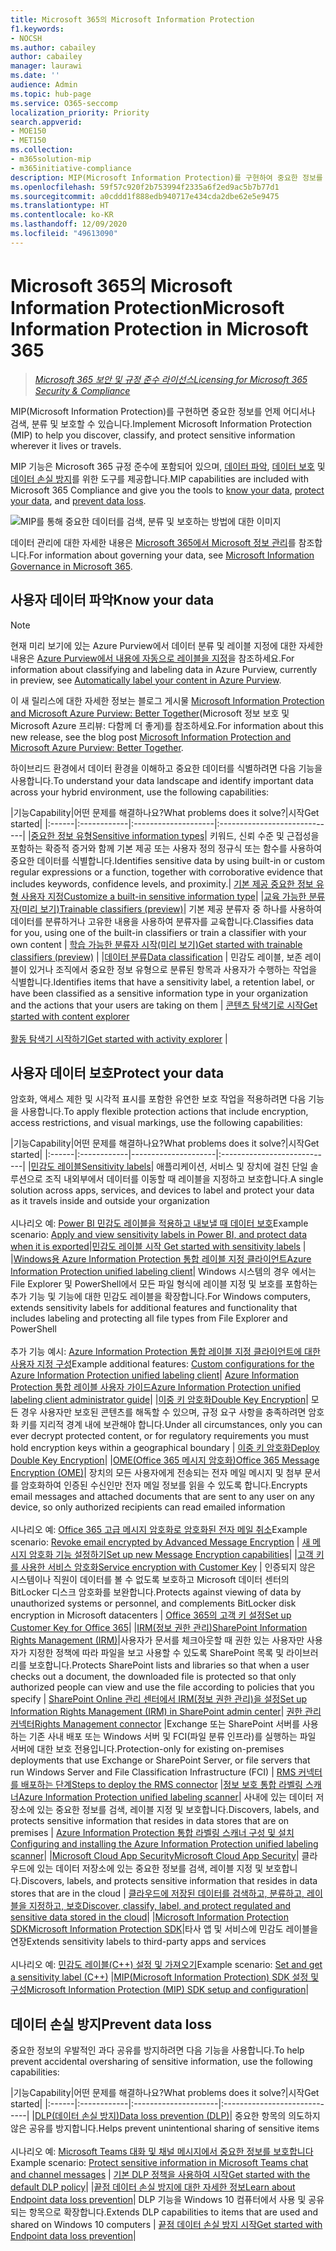 ```yaml
---
title: Microsoft 365의 Microsoft Information Protection
f1.keywords:
- NOCSH
ms.author: cabailey
author: cabailey
manager: laurawi
ms.date: ''
audience: Admin
ms.topic: hub-page
ms.service: O365-seccomp
localization_priority: Priority
search.appverid:
- MOE150
- MET150
ms.collection:
- m365solution-mip
- m365initiative-compliance
description: MIP(Microsoft Information Protection)를 구현하여 중요한 정보를 어디에서나 보호할 수 있습니다.
ms.openlocfilehash: 59f57c920f2b753994f2335a6f2ed9ac5b7b77d1
ms.sourcegitcommit: a0cddd1f888edb940717e434cda2dbe62e5e9475
ms.translationtype: HT
ms.contentlocale: ko-KR
ms.lasthandoff: 12/09/2020
ms.locfileid: "49613090"
---
```

# <a name="microsoft-information-protection-in-microsoft-365"></a><span data-ttu-id="dd916-103">Microsoft 365의 Microsoft Information Protection</span><span class="sxs-lookup"><span data-stu-id="dd916-103">Microsoft Information Protection in Microsoft 365</span></span>

><span data-ttu-id="dd916-104">*[Microsoft 365 보안 및 규정 준수 라이선스](https://docs.microsoft.com/office365/servicedescriptions/microsoft-365-service-descriptions/microsoft-365-tenantlevel-services-licensing-guidance/microsoft-365-security-compliance-licensing-guidance)*</span><span class="sxs-lookup"><span data-stu-id="dd916-104">*[Licensing for Microsoft 365 Security & Compliance](https://docs.microsoft.com/office365/servicedescriptions/microsoft-365-service-descriptions/microsoft-365-tenantlevel-services-licensing-guidance/microsoft-365-security-compliance-licensing-guidance)*</span></span>

<span data-ttu-id="dd916-105">MIP(Microsoft Information Protection)를 구현하면 중요한 정보를 언제 어디서나 검색, 분류 및 보호할 수 있습니다.</span><span class="sxs-lookup"><span data-stu-id="dd916-105">Implement Microsoft Information Protection (MIP) to help you discover, classify, and protect sensitive information wherever it lives or travels.</span></span>

<span data-ttu-id="dd916-106">MIP 기능은 Microsoft 365 규정 준수에 포함되어 있으며, [데이터 파악](#know-your-data), [데이터 보호](#protect-your-data) 및 [데이터 손실 방지](#prevent-data-loss)를 위한 도구를 제공합니다.</span><span class="sxs-lookup"><span data-stu-id="dd916-106">MIP capabilities are included with Microsoft 365 Compliance and give you the tools to [know your data](#know-your-data), [protect your data](#protect-your-data), and [prevent data loss](#prevent-data-loss).</span></span>

![MIP를 통해 중요한 데이터를 검색, 분류 및 보호하는 방법에 대한 이미지](../media/powered-by-intelligent-platform.png)

<span data-ttu-id="dd916-108">데이터 관리에 대한 자세한 내용은 [Microsoft 365에서 Microsoft 정보 관리](manage-Information-governance.md)를 참조합니다.</span><span class="sxs-lookup"><span data-stu-id="dd916-108">For information about governing your data, see [Microsoft Information Governance in Microsoft 365](manage-Information-governance.md).</span></span>

## <a name="know-your-data"></a><span data-ttu-id="dd916-109">사용자 데이터 파악</span><span class="sxs-lookup"><span data-stu-id="dd916-109">Know your data</span></span>

> [!NOTE]
> <span data-ttu-id="dd916-110">현재 미리 보기에 있는 Azure Purview에서 데이터 분류 및 레이블 지정에 대한 자세한 내용은 [Azure Purview에서 내용에 자동으로 레이블을 지정](https://docs.microsoft.com/azure/purview/create-sensitivity-label)을 참조하세요.</span><span class="sxs-lookup"><span data-stu-id="dd916-110">For information about classifying and labeling data in Azure Purview, currently in preview, see [Automatically label your content in Azure Purview](https://docs.microsoft.com/azure/purview/create-sensitivity-label).</span></span>
> 
> <span data-ttu-id="dd916-111">이 새 릴리스에 대한 자세한 정보는 블로그 게시물 [Microsoft Information Protection and Microsoft Azure Purview: Better Together](https://techcommunity.microsoft.com/t5/microsoft-security-and/microsoft-information-protection-and-microsoft-azure-purview/ba-p/1957481)(Microsoft 정보 보호 및 Microsoft Azure 프리뷰: 다함께 더 좋게)를 참조하세요.</span><span class="sxs-lookup"><span data-stu-id="dd916-111">For information about this new release, see the blog post [Microsoft Information Protection and Microsoft Azure Purview: Better Together](https://techcommunity.microsoft.com/t5/microsoft-security-and/microsoft-information-protection-and-microsoft-azure-purview/ba-p/1957481).</span></span>



<span data-ttu-id="dd916-112">하이브리드 환경에서 데이터 환경을 이해하고 중요한 데이터를 식별하려면 다음 기능을 사용합니다.</span><span class="sxs-lookup"><span data-stu-id="dd916-112">To understand your data landscape and identify important data across your hybrid environment, use the following capabilities:</span></span>
 
|<span data-ttu-id="dd916-113">기능</span><span class="sxs-lookup"><span data-stu-id="dd916-113">Capability</span></span>|<span data-ttu-id="dd916-114">어떤 문제를 해결하나요?</span><span class="sxs-lookup"><span data-stu-id="dd916-114">What problems does it solve?</span></span>|<span data-ttu-id="dd916-115">시작</span><span class="sxs-lookup"><span data-stu-id="dd916-115">Get started</span></span>|
|:------|:------------|:--------------------|:-----------------------------|
|[<span data-ttu-id="dd916-116">중요한 정보 유형</span><span class="sxs-lookup"><span data-stu-id="dd916-116">Sensitive information types</span></span>](sensitive-information-type-entity-definitions.md)| <span data-ttu-id="dd916-117">키워드, 신뢰 수준 및 근접성을 포함하는 확증적 증거와 함께 기본 제공 또는 사용자 정의 정규식 또는 함수를 사용하여 중요한 데이터를 식별합니다.</span><span class="sxs-lookup"><span data-stu-id="dd916-117">Identifies sensitive data by using built-in or custom regular expressions or a function, together with corroborative evidence that includes keywords, confidence levels, and proximity.</span></span>| [<span data-ttu-id="dd916-118">기본 제공 중요한 정보 유형 사용자 지정</span><span class="sxs-lookup"><span data-stu-id="dd916-118">Customize a built-in sensitive information type</span></span>](customize-a-built-in-sensitive-information-type.md)|
|[<span data-ttu-id="dd916-119">교육 가능한 분류자(미리 보기)</span><span class="sxs-lookup"><span data-stu-id="dd916-119">Trainable classifiers (preview)</span></span>](classifier-learn-about.md)| <span data-ttu-id="dd916-120">기본 제공 분류자 중 하나를 사용하여 데이터를 분류하거나 고유한 내용을 사용하여 분류자를 교육합니다.</span><span class="sxs-lookup"><span data-stu-id="dd916-120">Classifies data for you, using one of the built-in classifiers or train a classifier with your own content</span></span> | [<span data-ttu-id="dd916-121">학습 가능한 분류자 시작(미리 보기)</span><span class="sxs-lookup"><span data-stu-id="dd916-121">Get started with trainable classifiers (preview)</span></span>](classifier-get-started-with.md) |
|[<span data-ttu-id="dd916-122">데이터 분류</span><span class="sxs-lookup"><span data-stu-id="dd916-122">Data classification</span></span>](data-classification-overview.md) | <span data-ttu-id="dd916-123">민감도 레이블, 보존 레이블이 있거나 조직에서 중요한 정보 유형으로 분류된 항목과 사용자가 수행하는 작업을 식별합니다.</span><span class="sxs-lookup"><span data-stu-id="dd916-123">Identifies items that have a sensitivity label, a retention label, or have been classified as a sensitive information type in your organization and the actions that your users are taking on them</span></span>  | [<span data-ttu-id="dd916-124">콘텐츠 탐색기로 시작</span><span class="sxs-lookup"><span data-stu-id="dd916-124">Get started with content explorer</span></span>](data-classification-content-explorer.md)<br /><br /> [<span data-ttu-id="dd916-125">활동 탐색기 시작하기</span><span class="sxs-lookup"><span data-stu-id="dd916-125">Get started with activity explorer</span></span>](data-classification-activity-explorer.md) |

## <a name="protect-your-data"></a><span data-ttu-id="dd916-126">사용자 데이터 보호</span><span class="sxs-lookup"><span data-stu-id="dd916-126">Protect your data</span></span>

<span data-ttu-id="dd916-127">암호화, 액세스 제한 및 시각적 표시를 포함한 유연한 보호 작업을 적용하려면 다음 기능을 사용합니다.</span><span class="sxs-lookup"><span data-stu-id="dd916-127">To apply flexible protection actions that include encryption, access restrictions, and visual markings, use the following capabilities:</span></span>

|<span data-ttu-id="dd916-128">기능</span><span class="sxs-lookup"><span data-stu-id="dd916-128">Capability</span></span>|<span data-ttu-id="dd916-129">어떤 문제를 해결하나요?</span><span class="sxs-lookup"><span data-stu-id="dd916-129">What problems does it solve?</span></span>|<span data-ttu-id="dd916-130">시작</span><span class="sxs-lookup"><span data-stu-id="dd916-130">Get started</span></span>|
|:------|:------------|---------------------|:----------------------------|
|[<span data-ttu-id="dd916-131">민감도 레이블</span><span class="sxs-lookup"><span data-stu-id="dd916-131">Sensitivity labels</span></span>](sensitivity-labels.md)| <span data-ttu-id="dd916-132">애플리케이션, 서비스 및 장치에 걸친 단일 솔루션으로 조직 내외부에서 데이터를 이동할 때 레이블을 지정하고 보호합니다.</span><span class="sxs-lookup"><span data-stu-id="dd916-132">A single solution across apps, services, and devices to label and protect your data as it travels inside and outside your organization</span></span> <br /><br /><span data-ttu-id="dd916-133">시나리오 예: [Power BI 민감도 레이블을 적용하고 내보낼 때 데이터 보호](https://docs.microsoft.com/power-bi/admin/service-security-apply-data-sensitivity-labels)</span><span class="sxs-lookup"><span data-stu-id="dd916-133">Example scenario: [Apply and view sensitivity labels in Power BI, and protect data when it is exported](https://docs.microsoft.com/power-bi/admin/service-security-apply-data-sensitivity-labels)</span></span>|[<span data-ttu-id="dd916-134">민감도 레이블 시작</span><span class="sxs-lookup"><span data-stu-id="dd916-134"> Get started with sensitivity labels</span></span>](get-started-with-sensitivity-labels.md) |
|[<span data-ttu-id="dd916-135">Windows용 Azure Information Protection 통합 레이블 지정 클라이언트</span><span class="sxs-lookup"><span data-stu-id="dd916-135">Azure Information Protection unified labeling client</span></span>](https://docs.microsoft.com/azure/information-protection/rms-client/aip-clientv2)| <span data-ttu-id="dd916-136">Windows 시스템의 경우 에서는 File Explorer 및 PowerShell에서 모든 파일 형식에 레이블 지정 및 보호를 포함하는 추가 기능 및 기능에 대한 민감도 레이블을 확장합니다.</span><span class="sxs-lookup"><span data-stu-id="dd916-136">For Windows computers, extends sensitivity labels for additional features and functionality that includes labeling and protecting all file types from File Explorer and PowerShell</span></span><br /><br /> <span data-ttu-id="dd916-137">추가 기능 예시: [Azure Information Protection 통합 레이블 지정 클라이언트에 대한 사용자 지정 구성](https://docs.microsoft.com/azure/information-protection/rms-client/clientv2-admin-guide-customizations)</span><span class="sxs-lookup"><span data-stu-id="dd916-137">Example additional features: [Custom configurations for the Azure Information Protection unified labeling client](https://docs.microsoft.com/azure/information-protection/rms-client/clientv2-admin-guide-customizations)</span></span>| [<span data-ttu-id="dd916-138">Azure Information Protection 통합 레이블 사용자 가이드</span><span class="sxs-lookup"><span data-stu-id="dd916-138">Azure Information Protection unified labeling client administrator guide</span></span>](https://docs.microsoft.com/azure/information-protection/rms-client/clientv2-admin-guide)|
|[<span data-ttu-id="dd916-139">이중 키 암호화</span><span class="sxs-lookup"><span data-stu-id="dd916-139">Double Key Encryption</span></span>](double-key-encryption.md)| <span data-ttu-id="dd916-140">모든 경우 사용자만 보호된 콘텐츠를 해독할 수 있으며, 규정 요구 사항을 충족하려면 암호화 키를 지리적 경계 내에 보관해야 합니다.</span><span class="sxs-lookup"><span data-stu-id="dd916-140">Under all circumstances, only you can ever decrypt protected content, or for regulatory requirements you must hold encryption keys within a geographical boundary</span></span> | [<span data-ttu-id="dd916-141">이중 키 암호화</span><span class="sxs-lookup"><span data-stu-id="dd916-141">Deploy Double Key Encryption</span></span>](double-key-encryption.md#deploy-dke)|
|[<span data-ttu-id="dd916-142">OME(Office 365 메시지 암호화)</span><span class="sxs-lookup"><span data-stu-id="dd916-142">Office 365 Message Encryption (OME)</span></span>](ome.md)| <span data-ttu-id="dd916-143">장치의 모든 사용자에게 전송되는 전자 메일 메시지 및 첨부 문서를 암호화하여 인증된 수신인만 전자 메일 정보를 읽을 수 있도록 합니다.</span><span class="sxs-lookup"><span data-stu-id="dd916-143">Encrypts email messages and attached documents that are sent to any user on any device, so only authorized recipients can read emailed information</span></span>  <br /><br /><span data-ttu-id="dd916-144">시나리오 예: [Office 365 고급 메시지 암호화로 암호화된 전자 메일 취소](revoke-ome-encrypted-mail.md)</span><span class="sxs-lookup"><span data-stu-id="dd916-144">Example scenario: [Revoke email encrypted by Advanced Message Encryption](revoke-ome-encrypted-mail.md)</span></span> | [<span data-ttu-id="dd916-145">새 메시지 암호화 기능 설정하기</span><span class="sxs-lookup"><span data-stu-id="dd916-145">Set up new Message Encryption capabilities</span></span>](set-up-new-message-encryption-capabilities.md)|
|[<span data-ttu-id="dd916-146">고객 키를 사용한 서비스 암호화</span><span class="sxs-lookup"><span data-stu-id="dd916-146">Service encryption with Customer Key</span></span>](customer-key-overview.md) | <span data-ttu-id="dd916-147">인증되지 않은 시스템이나 직원이 데이터를 볼 수 없도록 보호하고 Microsoft 데이터 센터의 BitLocker 디스크 암호화를 보완합니다.</span><span class="sxs-lookup"><span data-stu-id="dd916-147">Protects against viewing of data by unauthorized systems or personnel, and complements BitLocker disk encryption in Microsoft datacenters</span></span> | [<span data-ttu-id="dd916-148">Office 365의 고객 키 설정</span><span class="sxs-lookup"><span data-stu-id="dd916-148">Set up Customer Key for Office 365</span></span>](customer-key-set-up.md)|
|[<span data-ttu-id="dd916-149">IRM(정보 권한 관리)</span><span class="sxs-lookup"><span data-stu-id="dd916-149">SharePoint Information Rights Management (IRM)</span></span>](set-up-irm-in-sp-admin-center.md#irm-enable-sharepoint-document-libraries-and-lists)|<span data-ttu-id="dd916-150">사용자가 문서를 체크아웃할 때 권한 있는 사용자만 사용자가 지정한 정책에 따라 파일을 보고 사용할 수 있도록 SharePoint 목록 및 라이브러리를 보호합니다.</span><span class="sxs-lookup"><span data-stu-id="dd916-150">Protects SharePoint lists and libraries so that when a user checks out a document, the downloaded file is protected so that only authorized people can view and use the file according to policies that you specify</span></span> | [<span data-ttu-id="dd916-151">SharePoint Online 관리 센터에서 IRM(정보 권한 관리)을 설정</span><span class="sxs-lookup"><span data-stu-id="dd916-151">Set up Information Rights Management (IRM) in SharePoint admin center</span></span>](set-up-irm-in-sp-admin-center.md)|
[<span data-ttu-id="dd916-152">권한 관리 커넥터</span><span class="sxs-lookup"><span data-stu-id="dd916-152">Rights Management connector</span></span>](https://docs.microsoft.com/azure/information-protection/deploy-rms-connector) |<span data-ttu-id="dd916-153">Exchange 또는 SharePoint 서버를 사용하는 기존 사내 배포 또는 Windows 서버 및 FCI(파일 분류 인프라)를 실행하는 파일 서버에 대한 보호 전용입니다.</span><span class="sxs-lookup"><span data-stu-id="dd916-153">Protection-only for existing on-premises deployments that use Exchange or SharePoint Server, or file servers that run Windows Server and File Classification Infrastructure (FCI)</span></span> | [<span data-ttu-id="dd916-154">RMS 커넥터를 배포하는 단계</span><span class="sxs-lookup"><span data-stu-id="dd916-154">Steps to deploy the RMS connector</span></span>](https://docs.microsoft.com/azure/information-protection/deploy-rms-connector#steps-to-deploy-the-rms-connector)
|[<span data-ttu-id="dd916-155">정보 보호 통합 라벨링 스캐너</span><span class="sxs-lookup"><span data-stu-id="dd916-155">Azure Information Protection unified labeling scanner</span></span>](https://docs.microsoft.com/azure/information-protection/deploy-aip-scanner)| <span data-ttu-id="dd916-156">사내에 있는 데이터 저장소에 있는 중요한 정보를 검색, 레이블 지정 및 보호합니다.</span><span class="sxs-lookup"><span data-stu-id="dd916-156">Discovers, labels, and protects sensitive information that resides in data stores that are on premises</span></span> | [<span data-ttu-id="dd916-157">Azure Information Protection 통합 라벨링 스캐너 구성 및 설치</span><span class="sxs-lookup"><span data-stu-id="dd916-157">Configuring and installing the Azure Information Protection unified labeling scanner</span></span>](https://docs.microsoft.com/azure/information-protection/deploy-aip-scanner-configure-install)|
|[<span data-ttu-id="dd916-158">Microsoft Cloud App Security</span><span class="sxs-lookup"><span data-stu-id="dd916-158">Microsoft Cloud App Security</span></span>](https://docs.microsoft.com/cloud-app-security/what-is-cloud-app-security)| <span data-ttu-id="dd916-159">클라우드에 있는 데이터 저장소에 있는 중요한 정보를 검색, 레이블 지정 및 보호합니다.</span><span class="sxs-lookup"><span data-stu-id="dd916-159">Discovers, labels, and protects sensitive information that resides in data stores that are in the cloud</span></span> | [<span data-ttu-id="dd916-160">클라우드에 저장된 데이터를 검색하고, 분류하고, 레이블을 지정하고, 보호</span><span class="sxs-lookup"><span data-stu-id="dd916-160">Discover, classify, label, and protect regulated and sensitive data stored in the cloud</span></span>](https://docs.microsoft.com/cloud-app-security/best-practices#discover-classify-label-and-protect-regulated-and-sensitive-data-stored-in-the-cloud)|
|[<span data-ttu-id="dd916-161">Microsoft Information Protection SDK</span><span class="sxs-lookup"><span data-stu-id="dd916-161">Microsoft Information Protection SDK</span></span>](https://docs.microsoft.com/information-protection/develop/overview#microsoft-information-protection-sdk)|<span data-ttu-id="dd916-162">타사 앱 및 서비스에 민감도 레이블을 연장</span><span class="sxs-lookup"><span data-stu-id="dd916-162">Extends sensitivity labels to third-party apps and services</span></span>  <br /><br /> <span data-ttu-id="dd916-163">시나리오 예: [민감도 레이블(C++) 설정 및 가져오기](https://docs.microsoft.com/information-protection/develop/quick-file-set-get-label-cpp)</span><span class="sxs-lookup"><span data-stu-id="dd916-163">Example scenario: [Set and get a sensitivity label (C++)](https://docs.microsoft.com/information-protection/develop/quick-file-set-get-label-cpp)</span></span> |[<span data-ttu-id="dd916-164">MIP(Microsoft Information Protection) SDK 설정 및 구성</span><span class="sxs-lookup"><span data-stu-id="dd916-164">Microsoft Information Protection (MIP) SDK setup and configuration</span></span>](https://docs.microsoft.com/information-protection/develop/setup-configure-mip)|


## <a name="prevent-data-loss"></a><span data-ttu-id="dd916-165">데이터 손실 방지</span><span class="sxs-lookup"><span data-stu-id="dd916-165">Prevent data loss</span></span>

<span data-ttu-id="dd916-166">중요한 정보의 우발적인 과다 공유를 방지하려면 다음 기능을 사용합니다.</span><span class="sxs-lookup"><span data-stu-id="dd916-166">To help prevent accidental oversharing of sensitive information, use the following capabilities:</span></span>


|<span data-ttu-id="dd916-167">기능</span><span class="sxs-lookup"><span data-stu-id="dd916-167">Capability</span></span>|<span data-ttu-id="dd916-168">어떤 문제를 해결하나요?</span><span class="sxs-lookup"><span data-stu-id="dd916-168">What problems does it solve?</span></span>|<span data-ttu-id="dd916-169">시작</span><span class="sxs-lookup"><span data-stu-id="dd916-169">Get started</span></span>|
|:------|:------------|:---------------------|:-----------------------------|
|[<span data-ttu-id="dd916-170">DLP(데이터 손실 방지)</span><span class="sxs-lookup"><span data-stu-id="dd916-170">Data loss prevention (DLP)</span></span>](data-loss-prevention-policies.md)| <span data-ttu-id="dd916-171">중요한 항목의 의도하지 않은 공유를 방지합니다.</span><span class="sxs-lookup"><span data-stu-id="dd916-171">Helps prevent unintentional sharing of sensitive items</span></span> <br /><br /><span data-ttu-id="dd916-172">시나리오 예: [Microsoft Teams 대화 및 채널 메시지에서 중요한 정보를 보호합니다](dlp-microsoft-teams.md)</span><span class="sxs-lookup"><span data-stu-id="dd916-172">Example scenario: [Protect sensitive information in Microsoft Teams chat and channel messages](dlp-microsoft-teams.md)</span></span> | [<span data-ttu-id="dd916-173">기본 DLP 정책을 사용하여 시작</span><span class="sxs-lookup"><span data-stu-id="dd916-173">Get started with the default DLP policy</span></span>](get-started-with-the-default-dlp-policy.md)|
|[<span data-ttu-id="dd916-174">끝점 데이터 손실 방지에 대한 자세한 정보</span><span class="sxs-lookup"><span data-stu-id="dd916-174">Learn about Endpoint data loss prevention</span></span>](endpoint-dlp-learn-about.md)| <span data-ttu-id="dd916-175">DLP 기능을 Windows 10 컴퓨터에서 사용 및 공유되는 항목으로 확장합니다.</span><span class="sxs-lookup"><span data-stu-id="dd916-175">Extends DLP capabilities to items that are used and shared on Windows 10 computers</span></span> | [<span data-ttu-id="dd916-176">끝점 데이터 손실 방지 시작</span><span class="sxs-lookup"><span data-stu-id="dd916-176">Get started with Endpoint data loss prevention</span></span>](endpoint-dlp-getting-started.md)|
